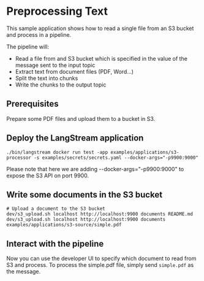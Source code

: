 # Preprocessing Text 

This sample application shows how to read a single file from an S3 bucket and process in a pipeline.

The pipeline will:


- Read a file from and S3 bucket which is specified in the value of the message sent to the input topic
- Extract text from document files (PDF, Word...)
- Split the text into chunks
- Write the chunks to the output topic

## Prerequisites

Prepare some PDF files and upload them to a bucket in S3.

## Deploy the LangStream application

```
./bin/langstream docker run test -app examples/applications/s3-processor -s examples/secrets/secrets.yaml --docker-args="-p9900:9000"
```

Please note that here we are adding --docker-args="-p9900:9000" to expose the S3 API on port 9900.


## Write some documents in the S3 bucket

```
# Upload a document to the S3 bucket
dev/s3_upload.sh localhost http://localhost:9900 documents README.md
dev/s3_upload.sh localhost http://localhost:9900 documents examples/applications/s3-source/simple.pdf
```

## Interact with the pipeline

Now you can use the developer UI to specify which document to read from S3 and process. To process the simple.pdf file, simply send `simple.pdf` as the message.